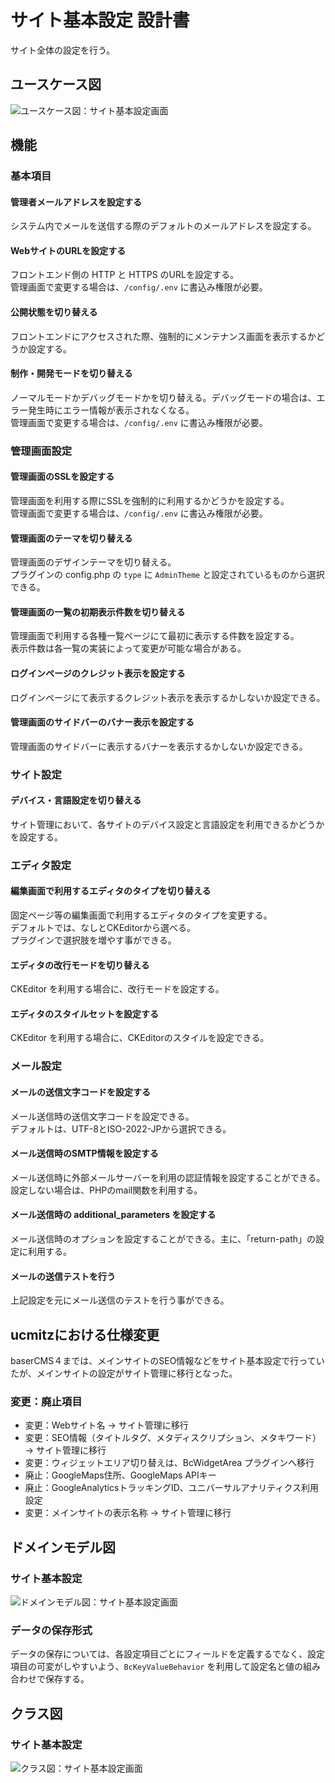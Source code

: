 # サイト基本設定 設計書

サイト全体の設定を行う。

## ユースケース図
![ユースケース図：サイト基本設定画面](../../../svg/use_case/baser-core/site_configs.svg)

 
## 機能

### 基本項目
#### 管理者メールアドレスを設定する
システム内でメールを送信する際のデフォルトのメールアドレスを設定する。
#### WebサイトのURLを設定する
フロントエンド側の HTTP と HTTPS のURLを設定する。  
管理画面で変更する場合は、`/config/.env` に書込み権限が必要。
#### 公開状態を切り替える
フロントエンドにアクセスされた際、強制的にメンテナンス画面を表示するかどうか設定する。
#### 制作・開発モードを切り替える
ノーマルモードかデバッグモードかを切り替える。デバッグモードの場合は、エラー発生時にエラー情報が表示されなくなる。  
管理画面で変更する場合は、`/config/.env` に書込み権限が必要。

 
### 管理画面設定
#### 管理画面のSSLを設定する
管理画面を利用する際にSSLを強制的に利用するかどうかを設定する。  
管理画面で変更する場合は、`/config/.env` に書込み権限が必要。
#### 管理画面のテーマを切り替える
管理画面のデザインテーマを切り替える。  
プラグインの config.php の `type` に `AdminTheme` と設定されているものから選択できる。
#### 管理画面の一覧の初期表示件数を切り替える
管理画面で利用する各種一覧ページにて最初に表示する件数を設定する。  
表示件数は各一覧の実装によって変更が可能な場合がある。
#### ログインページのクレジット表示を設定する
ログインページにて表示するクレジット表示を表示するかしないか設定できる。
#### 管理画面のサイドバーのバナー表示を設定する
管理画面のサイドバーに表示するバナーを表示するかしないか設定できる。

 
### サイト設定
#### デバイス・言語設定を切り替える
サイト管理において、各サイトのデバイス設定と言語設定を利用できるかどうかを設定する。

 
### エディタ設定
#### 編集画面で利用するエディタのタイプを切り替える
固定ページ等の編集画面で利用するエディタのタイプを変更する。    
デフォルトでは、なしとCKEditorから選べる。  
プラグインで選択肢を増やす事ができる。
#### エディタの改行モードを切り替える
CKEditor を利用する場合に、改行モードを設定する。
#### エディタのスタイルセットを設定する
CKEditor を利用する場合に、CKEditorのスタイルを設定できる。

 
### メール設定
#### メールの送信文字コードを設定する
メール送信時の送信文字コードを設定できる。  
デフォルトは、UTF-8とISO-2022-JPから選択できる。
#### メール送信時のSMTP情報を設定する
メール送信時に外部メールサーバーを利用の認証情報を設定することができる。  
設定しない場合は、PHPのmail関数を利用する。
#### メール送信時の additional_parameters を設定する
メール送信時のオプションを設定することができる。主に、「return-path」の設定に利用する。
#### メールの送信テストを行う
上記設定を元にメール送信のテストを行う事ができる。

 
## ucmitzにおける仕様変更

baserCMS４までは、メインサイトのSEO情報などをサイト基本設定で行っていたが、メインサイトの設定がサイト管理に移行となった。
### 変更：廃止項目
- 変更：Webサイト名 → サイト管理に移行
- 変更：SEO情報（タイトルタグ、メタディスクリプション、メタキワード） → サイト管理に移行
- 変更：ウィジェットエリア切り替えは、BcWidgetArea プラグインへ移行
- 廃止：GoogleMaps住所、GoogleMaps APIキー
- 廃止：GoogleAnalyticsトラッキングID、ユニバーサルアナリティクス利用設定
- 変更：メインサイトの表示名称 → サイト管理に移行

 
## ドメインモデル図

### サイト基本設定
![ドメインモデル図：サイト基本設定画面](../../../svg/domain_model/baser-core/manage_site_configs.svg)

### データの保存形式
データの保存については、各設定項目ごとにフィールドを定義するでなく、設定項目の可変がしやすいよう、`BcKeyValueBehavior` を利用して設定名と値の組み合わせで保存する。

 
## クラス図
### サイト基本設定
![クラス図：サイト基本設定画面](../../../svg/class/baser-core/manage_site_configs.svg)

　

